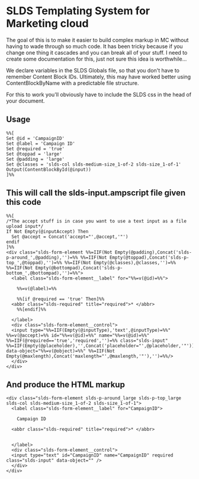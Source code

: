 # SLDS Templating System for Marketing cloud
The goal of this is to make it easier to build complex markup in MC without having to wade through so much code. It has been tricky because if you change one thing it cascades and you can break all of your stuff. I need to create some documentation for this, just not sure this idea is worthwhile...

We declare variables in the SLDS Globals file, so that you don't have to remember Content Block IDs. Ultimately, this may have worked better using ContentBlockByName with a predictable file structure. 

For this to work you'll obviously have to include the SLDS css in the head of your document. 

## Usage
```
%%[
Set @id = 'CampaignID'
Set @label = 'Campaign ID'
Set @required = 'true'
Set @toppad = 'large'
Set @padding = 'large'
Set @classes = 'slds-col slds-medium-size_1-of-2 slds-size_1-of-1'
Output(ContentBlockById(@input))
]%%
```
## This will call the slds-input.ampscript file given this code
```
%%[
/*The accept stuff is in case you want to use a text input as a file upload input*/
If Not Empty(@inputAccept) Then
  Set @accept = Concat('accept="',@accept,'"')
endif
]%%
<div class="slds-form-element %%=IIF(Not Empty(@padding),Concat('slds-p-around_',@padding),'')=%% %%=IIF(Not Empty(@toppad),Concat('slds-p-top_',@toppad),'')=%% %%=IIF(Not Empty(@classes),@classes,'')=%% %%=IIF(Not Empty(@bottompad),Concat('slds-p-bottom_',@bottompad),'')=%%">
  <label class="slds-form-element__label" for="%%=v(@id)=%%">
     
    %%=v(@label)=%%
  
    %%[if @required == 'true' Then]%%
  <abbr class="slds-required" title="required">* </abbr>
    %%[endif]%%    
  
  </label>
  <div class="slds-form-element__control">
  <input type="%%=IIF(Empty(@inputType),'text',@inputType)=%%" %%=v(@accept)=%% id="%%=v(@id)=%%" name="%%=v(@id)=%%" %%=IIF(@required=='true','required','')=%% class="slds-input" %%=IIF(Empty(@placeholder),'',Concat('placeholder="',@placeholder,'"'))=%% data-object="%%=v(@object)=%%" %%=IIF(Not Empty(@maxlength),Concat('maxlength="',@maxlength,'"'),'')=%%/>
  </div>
</div>
```

## And produce the HTML markup

```
<div class="slds-form-element slds-p-around_large slds-p-top_large slds-col slds-medium-size_1-of-2 slds-size_1-of-1">
  <label class="slds-form-element__label" for="CampaignID">
     
    Campaign ID

  <abbr class="slds-required" title="required">* </abbr>
  
  
  </label>
  <div class="slds-form-element__control">
  <input type="text" id="CampaignID" name="CampaignID" required class="slds-input" data-object="" />
  </div>
</div>
```
